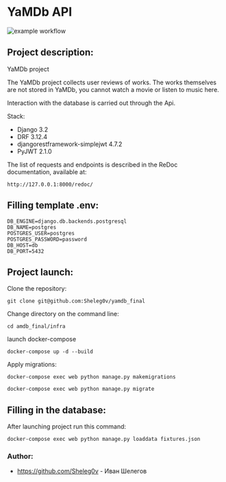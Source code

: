 # YaMDb API

![example workflow](https://github.com/sheleg0v/yamdb_final/actions/workflows/yamdb_workflow.yml/badge.svg)

## Project description:

YaMDb project 

The YaMDb project collects user reviews of works. The works themselves 
are not stored in YaMDb, you cannot watch a movie or listen to music here.

Interaction with the database is carried out through the Api.

Stack:
- Django 3.2
- DRF 3.12.4
- djangorestframework-simplejwt 4.7.2
- PyJWT 2.1.0

The list of requests and endpoints is described in the ReDoc documentation, available at:

```
http://127.0.0.1:8000/redoc/
```

## Filling template .env:

```
DB_ENGINE=django.db.backends.postgresql
DB_NAME=postgres
POSTGRES_USER=postgres
POSTGRES_PASSWORD=password
DB_HOST=db
DB_PORT=5432
```

## Project launch:
Clone the repository:

```
git clone git@github.com:Sheleg0v/yamdb_final
```

Change directory on the command line:

```
cd amdb_final/infra
```

launch docker-compose

```
docker-compose up -d --build
```

Apply migrations:

```
docker-compose exec web python manage.py makemigrations
```
```
docker-compose exec web python manage.py migrate
```

## Filling in the database:
After launching project run this command:

```
docker-compose exec web python manage.py loaddata fixtures.json
```


### Author:
- https://github.com/Sheleg0v - Иван Шелегов
